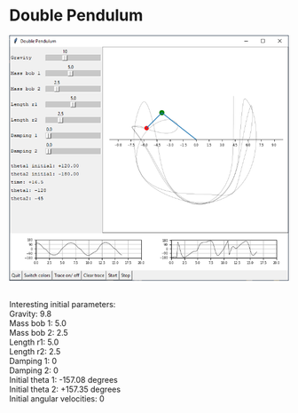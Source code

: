 # Double Pendulum

![](double_pendulum.PNG)


\
Interesting initial parameters:\
Gravity: 9.8\
Mass bob 1: 5.0\
Mass bob 2: 2.5\
Length r1: 5.0\
Length r2: 2.5\
Damping 1: 0\
Damping 2: 0\
Initial theta 1: -157.08 degrees\
Initial theta 2: +157.35 degrees\
Initial angular velocities: 0

